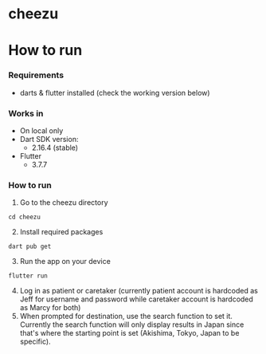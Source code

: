 # cheezu

# How to run

### Requirements
- darts & flutter installed (check the working version below)

### Works in
- On local only
- Dart SDK version: 
    - 2.16.4 (stable)
- Flutter
    - 3.7.7

### How to run
1. Go to the cheezu directory
``` 
cd cheezu
```
2. Install required packages
```
dart pub get
```
3. Run the app on your device
```
flutter run
```
4. Log in as patient or caretaker (currently patient account is hardcoded as Jeff for username and password while caretaker account is hardcoded as Marcy for both)
5. When prompted for destination, use the search function to set it. Currently the search function will only display results in Japan since that's where the starting point is set (Akishima, Tokyo, Japan to be specific).
